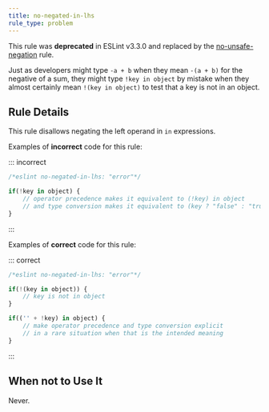 ```yaml
---
title: no-negated-in-lhs
rule_type: problem
---
```



This rule was **deprecated** in ESLint v3.3.0 and replaced by the [no-unsafe-negation](no-unsafe-negation) rule.

Just as developers might type `-a + b` when they mean `-(a + b)` for the negative of a sum, they might type `!key in object` by mistake when they almost certainly mean `!(key in object)` to test that a key is not in an object.

## Rule Details

This rule disallows negating the left operand in `in` expressions.

Examples of **incorrect** code for this rule:

::: incorrect

```js
/*eslint no-negated-in-lhs: "error"*/

if(!key in object) {
    // operator precedence makes it equivalent to (!key) in object
    // and type conversion makes it equivalent to (key ? "false" : "true") in object
}
```

:::

Examples of **correct** code for this rule:

::: correct

```js
/*eslint no-negated-in-lhs: "error"*/

if(!(key in object)) {
    // key is not in object
}

if(('' + !key) in object) {
    // make operator precedence and type conversion explicit
    // in a rare situation when that is the intended meaning
}
```

:::

## When not to Use It

Never.
